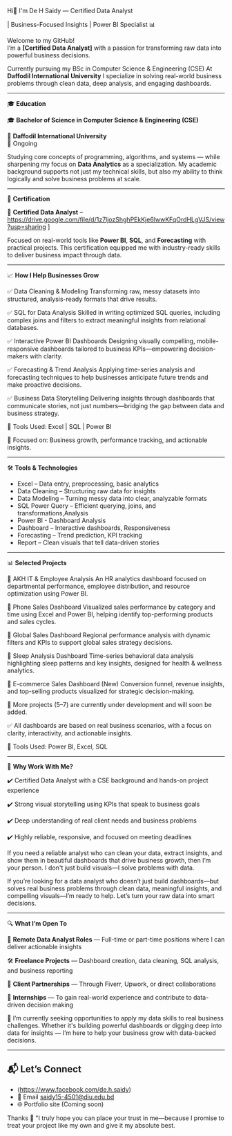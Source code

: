 Hi👋 I'm De H Saidy — Certified Data Analyst 

| Business-Focused Insights | Power BI Specialist 📊

Welcome to my GitHub!  
I’m a **[Certified Data Analyst]** with a passion for transforming raw data into powerful business decisions.  

Currently pursuing my BSc in Computer Science & Engineering (CSE)
At **Daffodil International University**
I specialize in solving real-world business problems through clean data, deep analysis, and engaging dashboards.

---




🎓 **Education**

🎓 **Bachelor of Science in Computer Science & Engineering (CSE)** 

📍 **Daffodil International University**  
📅 Ongoing

Studying core concepts of programming, algorithms, and systems 
— while sharpening my focus on **Data Analytics** as a specialization. 
My academic background supports not just my technical skills, but also my ability to think logically and solve business problems at scale.

---




🥇 **Certification**


📜 **Certified Data Analyst** – https://drive.google.com/file/d/1z7ljozShghPEkKje6lwwKFqOrdHLgVJS/view?usp=sharing
]  


Focused on real-world tools like **Power BI**, **SQL**, and **Forecasting** with practical projects.
This certification equipped me with industry-ready skills to deliver business impact through data.

---




📈 **How I Help Businesses Grow**



✅ Data Cleaning & Modeling
Transforming raw, messy datasets into structured, analysis-ready formats that drive results.


✅ SQL for Data Analysis
Skilled in writing optimized SQL queries, including complex joins and filters to extract meaningful insights from relational databases.


✅ Interactive Power BI Dashboards
Designing visually compelling, mobile-responsive dashboards tailored to business KPIs—empowering decision-makers with clarity.


✅ Forecasting & Trend Analysis
Applying time-series analysis and forecasting techniques to help businesses anticipate future trends and make proactive decisions.


✅ Business Data Storytelling
Delivering insights through dashboards that communicate stories, not just numbers—bridging the gap between data and business strategy.


🔧 Tools Used: Excel | SQL | Power BI

🧠 Focused on: Business growth, performance tracking, and actionable insights.

---




🛠️ **Tools & Technologies**


- Excel  – Data entry, preprocessing, basic analytics
- Data Cleaning – Structuring raw data for insights
- Data Modeling  – Turning messy data into clear, analyzable formats
- SQL Power Query – Efficient querying, joins, and transformations,Analysis
- Power BI - Dashboard Analysis
- Dashboard  – Interactive dashboards, Responsiveness   
- Forecasting – Trend prediction, KPI tracking
- Report – Clean visuals that tell data-driven stories


---




📊 **Selected Projects**



📁 AKH IT & Employee Analysis
An HR analytics dashboard focused on departmental performance, employee distribution, and resource optimization using Power BI.

📁 Phone Sales Dashboard
Visualized sales performance by category and time using Excel and Power BI, helping identify top-performing products and sales cycles.

📁 Global Sales Dashboard
Regional performance analysis with dynamic filters and KPIs to support global sales strategy decisions.

📁 Sleep Analysis Dashboard
Time-series behavioral data analysis highlighting sleep patterns and key insights, designed for health & wellness analytics.

📁 E-commerce Sales Dashboard (New)
Conversion funnel, revenue insights, and top-selling products visualized for strategic decision-making.

🔄 More projects (5–7) are currently under development and will soon be added.

✅ All dashboards are based on real business scenarios, with a focus on clarity, interactivity, and actionable insights.

🔧 Tools Used: Power BI, Excel, SQL




---



 💼 **Why Work With Me?**


 
✔️ Certified Data Analyst with a CSE background and hands-on project experience

✔️ Strong visual storytelling using KPIs that speak to business goals

✔️ Deep understanding of real client needs and business problems

✔️ Highly reliable, responsive, and focused on meeting deadlines

If you need a reliable analyst who can clean your data, extract insights, and show them in beautiful dashboards
that drive business growth, then I’m your person. I don't just build visuals—I solve problems with data.


If you’re looking for a data analyst who doesn’t just build dashboards—but solves real business problems through clean data, meaningful insights, and compelling visuals—I’m ready to help.
Let’s turn your raw data into smart decisions.



---


🔍 **What I’m Open To**


💼 **Remote Data Analyst Roles** — Full-time or part-time positions where I can deliver actionable insights


🛠️ **Freelance Projects** — Dashboard creation, data cleaning, SQL analysis, and business reporting


🤝 **Client Partnerships** — Through Fiverr, Upwork, or direct collaborations


🌱 **Internships** — To gain real-world experience and contribute to data-driven decision making


📌 I’m currently seeking opportunities to apply my data skills to real business challenges.
Whether it's building powerful dashboards or digging deep into data for insights — I’m here to help your business grow with data-backed decisions.

---





## 📬 Let’s Connect

- (https://www.facebook.com/de.h.saidy)
- 📧 Email saidy15-4501@diu.edu.bd 
- 🌐 Portfolio site (Coming soon)

Thanks 🤝 "I truly hope you can place your trust in me—because I promise to treat your project like my own and give it my absolute best.

